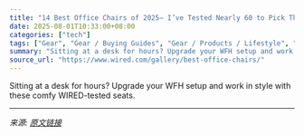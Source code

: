 ```yaml
---
title: "14 Best Office Chairs of 2025— I’ve Tested Nearly 60 to Pick Them"
date: 2025-08-01T10:33:00+08:00
categories: ["tech"]
tags: ["Gear", "Gear / Buying Guides", "Gear / Products / Lifestyle", "Shopping", "buying guides", "chairs", "Furniture", "remote work", "household", "Office", "home office", "Seat Map"]
summary: "Sitting at a desk for hours? Upgrade your WFH setup and work in style with these comfy WIRED-tested seats."
source_url: "https://www.wired.com/gallery/best-office-chairs/"
---
```


Sitting at a desk for hours? Upgrade your WFH setup and work in style with these comfy WIRED-tested seats.

---

*来源: [原文链接](https://www.wired.com/gallery/best-office-chairs/)*
